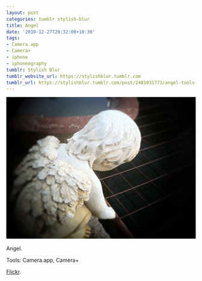 ```yaml
---
layout: post
categories: tumblr stylish-blur
title: Angel
date: '2010-12-27T20:32:00+10:30'
tags:
- Camera.app
- Camera+
- iphone
- iphoneography
tumblr: Stylish Blur
tumblr_website_url: https://stylishblur.tumblr.com
tumblr_url: https://stylishblur.tumblr.com/post/2481031773/angel-tools-cameraapp-camera-flickr
---
```

 ![](/content/images/tumblr/stylish-blur/tumblr_le2zxesffu1qeku5yo1_1280.jpg)  

Angel.

Tools: Camera.app, Camera+

[Flickr](http://www.flickr.com/photos/jden/5455984488).

